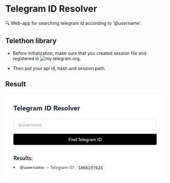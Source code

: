 # Telegram ID Resolver

🔍 Web-app for searching telegram id according to '@username'.

## Telethon library

- Before initialization, make sure that you created session file and registered in ![my.telegram.org](https://my.telegram.org/).

- Then put your api id, hash and session path.

## Result

![](https://github.com/Mad03633/Telegram_id-resolver/blob/main/frontend/public/result.jpg)